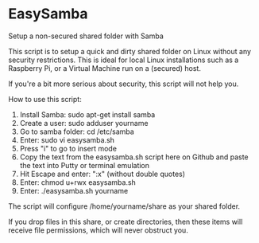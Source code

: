 # EasySamba
Setup a non-secured shared folder with Samba

This script is to setup a quick and dirty shared folder on Linux
without any security restrictions. This is ideal for local Linux installations
such as a Raspberry Pi, or a Virtual Machine run on a (secured) host.

If you're a bit more serious about security, this script will not help you.

How to use this script:

1. Install Samba: sudo apt-get install samba
2. Create a user: sudo adduser yourname
3. Go to samba folder: cd /etc/samba
4. Enter: sudo vi easysamba.sh
5. Press "i" to go to insert mode
5. Copy the text from the easysamba.sh script here on Github and paste the text into Putty or terminal emulation
6. Hit Escape and enter: ":x" (without double quotes)
7. Enter: chmod u+rwx easysamba.sh
8. Enter: ./easysamba.sh yourname

The script will configure /home/yourname/share as your shared folder.

If you drop files in this share, or create directories, then these items
will receive file permissions, which will never obstruct you.
